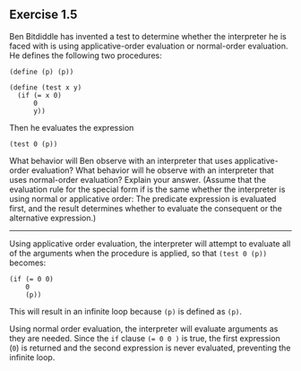 ## Exercise 1.5

Ben Bitdiddle has invented a test to determine whether the interpreter he is faced with is using applicative-order evaluation or normal-order evaluation. He defines the following two procedures:

```
(define (p) (p))

(define (test x y) 
  (if (= x 0) 
      0 
      y))
```

Then he evaluates the expression

```
(test 0 (p))
```

What behavior will Ben observe with an interpreter that uses applicative-order evaluation? What behavior will he observe with an interpreter that uses normal-order evaluation? Explain your answer. (Assume that the evaluation rule for the special form if is the same whether the interpreter is using normal or applicative order: The predicate expression is evaluated first, and the result determines whether to evaluate the consequent or the alternative expression.)

---

Using applicative order evaluation, the interpreter will attempt to evaluate all of the arguments when the procedure is applied, so that `(test 0 (p))` becomes:

```
(if (= 0 0)
    0
    (p))
```

This will result in an infinite loop because `(p)` is defined as `(p)`.

Using normal order evaluation, the interpreter will evaluate arguments as they are needed. Since the `if` clause `(= 0 0 )` is true, the first expression (`0`) is returned and the second expression is never evaluated, preventing the infinite loop.